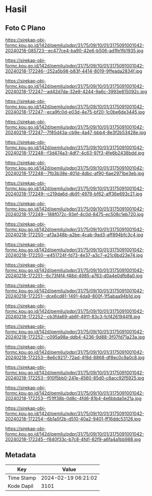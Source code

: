 # Hasil

## Foto C Plano

https://sirekap-obj-formc.kpu.go.id/142d/pemilu/pdpr/31/75/09/10/01/3175091001042-20240218-085723--ec477ce4-ba90-42e6-b506-ad1fe1fb1935.jpg

https://sirekap-obj-formc.kpu.go.id/142d/pemilu/pdpr/31/75/09/10/01/3175091001042-20240218-172246--252a5b98-b83f-4414-8019-9ffeada2834f.jpg

https://sirekap-obj-formc.kpu.go.id/142d/pemilu/pdpr/31/75/09/10/01/3175091001042-20240218-172247--ad42d7da-32e9-4244-9a6c-3993e815092c.jpg

https://sirekap-obj-formc.kpu.go.id/142d/pemilu/pdpr/31/75/09/10/01/3175091001042-20240218-172247--eca9fc0d-e03d-4e75-bf20-1c0be6de3445.jpg

https://sirekap-obj-formc.kpu.go.id/142d/pemilu/pdpr/31/75/09/10/01/3175091001042-20240218-172247--7f85d43a-cb9e-4a47-bbb4-8e3f2b53428e.jpg

https://sirekap-obj-formc.kpu.go.id/142d/pemilu/pdpr/31/75/09/10/01/3175091001042-20240218-172248--f3d474a3-4df7-4c63-97f3-4fe6b2438bdd.jpg

https://sirekap-obj-formc.kpu.go.id/142d/pemilu/pdpr/31/75/09/10/01/3175091001042-20240218-172248--7fb3b38e-401d-4dbc-af90-6ae2971be3eb.jpg

https://sirekap-obj-formc.kpu.go.id/142d/pemilu/pdpr/31/75/09/10/01/3175091001042-20240218-172249--c219da6d-db91-4979-bf62-aff36e693c21.jpg

https://sirekap-obj-formc.kpu.go.id/142d/pemilu/pdpr/31/75/09/10/01/3175091001042-20240218-172249--188f072c-93ef-4c0d-8475-ec508c1eb720.jpg

https://sirekap-obj-formc.kpu.go.id/142d/pemilu/pdpr/31/75/09/10/01/3175091001042-20240218-172250--af3a348b-a2be-4cab-9ad3-aff894bfc3c4.jpg

https://sirekap-obj-formc.kpu.go.id/142d/pemilu/pdpr/31/75/09/10/01/3175091001042-20240218-172250--e451724f-fd73-4e37-a3c7-e21c6bd23e74.jpg

https://sirekap-obj-formc.kpu.go.id/142d/pemilu/pdpr/31/75/09/10/01/3175091001042-20240218-172251--6c73f4f4-f48d-4985-a763-d0a4e0dfb8a0.jpg

https://sirekap-obj-formc.kpu.go.id/142d/pemilu/pdpr/31/75/09/10/01/3175091001042-20240218-172251--dce6cd81-1491-4da9-800f-1f5abaa94b1d.jpg

https://sirekap-obj-formc.kpu.go.id/142d/pemilu/pdpr/31/75/09/10/01/3175091001042-20240218-172252--cb3fda69-ab6f-4911-83c3-fcf4261944f8.jpg

https://sirekap-obj-formc.kpu.go.id/142d/pemilu/pdpr/31/75/09/10/01/3175091001042-20240218-172252--c095a98a-ddb4-4236-9d88-3f07fd71a23a.jpg

https://sirekap-obj-formc.kpu.go.id/142d/pemilu/pdpr/31/75/09/10/01/3175091001042-20240218-172253--8e6c9217-72ad-4f8d-8868-df8ec0c9a0c8.jpg

https://sirekap-obj-formc.kpu.go.id/142d/pemilu/pdpr/31/75/09/10/01/3175091001042-20240218-172253--910f5bb0-241e-4560-85d0-c8acc92f5925.jpg

https://sirekap-obj-formc.kpu.go.id/142d/pemilu/pdpr/31/75/09/10/01/3175091001042-20240218-172253--f51ff38b-0d8c-4fd6-81b4-4e6bbda0e21a.jpg

https://sirekap-obj-formc.kpu.go.id/142d/pemilu/pdpr/31/75/09/10/01/3175091001042-20240218-172254--6b1a5f2b-d510-40a2-9401-ff16ddc53126.jpg

https://sirekap-obj-formc.kpu.go.id/142d/pemilu/pdpr/31/75/09/10/01/3175091001042-20240218-172245--f840f33c-b7c8-4fd1-82f9-a6fa4a1bb988.jpg


## Metadata

| Key        | Value               |
| ---------- | ------------------- |
| Time Stamp | 2024-02-19 06:21:02 |
| Kode Dapil | 3101                |



